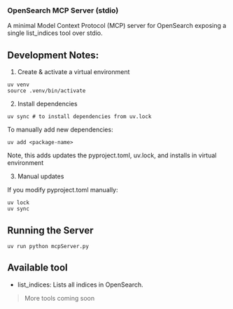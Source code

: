 ### OpenSearch MCP Server (stdio)
A minimal Model Context Protocol (MCP) server for OpenSearch exposing a single list_indices tool over stdio.

## Development Notes:

1. Create & activate a virtual environment
```
uv venv 
source .venv/bin/activate
```

2. Install dependencies

```
uv sync # to install dependencies from uv.lock
```

To manually add new dependencies:
```
uv add <package-name>
```

Note, this adds updates the pyproject.toml, uv.lock, and installs in virtual environment

3. Manual updates

If you modify pyproject.toml manually:

```
uv lock 
uv sync
```

## Running the Server
```
uv run python mcpServer.py
```

## Available tool
- list_indices: Lists all indices in OpenSearch.

> More tools coming soon